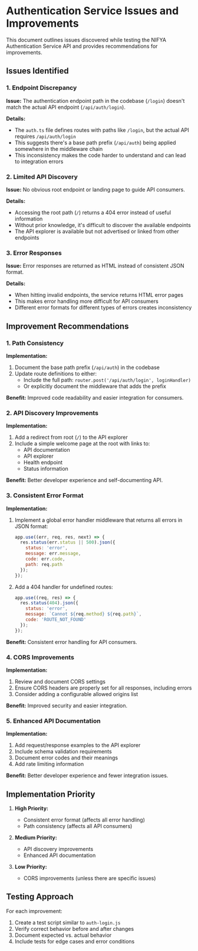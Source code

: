 # Authentication Service Issues and Improvements

This document outlines issues discovered while testing the NIFYA Authentication Service API and provides recommendations for improvements.

## Issues Identified

### 1. Endpoint Discrepancy

**Issue:** The authentication endpoint path in the codebase (`/login`) doesn't match the actual API endpoint (`/api/auth/login`).

**Details:**
- The `auth.ts` file defines routes with paths like `/login`, but the actual API requires `/api/auth/login`
- This suggests there's a base path prefix (`/api/auth`) being applied somewhere in the middleware chain
- This inconsistency makes the code harder to understand and can lead to integration errors

### 2. Limited API Discovery

**Issue:** No obvious root endpoint or landing page to guide API consumers.

**Details:**
- Accessing the root path (`/`) returns a 404 error instead of useful information
- Without prior knowledge, it's difficult to discover the available endpoints
- The API explorer is available but not advertised or linked from other endpoints

### 3. Error Responses

**Issue:** Error responses are returned as HTML instead of consistent JSON format.

**Details:**
- When hitting invalid endpoints, the service returns HTML error pages
- This makes error handling more difficult for API consumers
- Different error formats for different types of errors creates inconsistency

## Improvement Recommendations

### 1. Path Consistency

**Implementation:**
1. Document the base path prefix (`/api/auth`) in the codebase
2. Update route definitions to either:
   - Include the full path: `router.post('/api/auth/login', loginHandler)`
   - Or explicitly document the middleware that adds the prefix

**Benefit:** Improved code readability and easier integration for consumers.

### 2. API Discovery Improvements

**Implementation:**
1. Add a redirect from root (`/`) to the API explorer
2. Include a simple welcome page at the root with links to:
   - API documentation
   - API explorer
   - Health endpoint
   - Status information

**Benefit:** Better developer experience and self-documenting API.

### 3. Consistent Error Format

**Implementation:**
1. Implement a global error handler middleware that returns all errors in JSON format:
   ```javascript
   app.use((err, req, res, next) => {
     res.status(err.status || 500).json({
       status: 'error',
       message: err.message,
       code: err.code,
       path: req.path
     });
   });
   ```

2. Add a 404 handler for undefined routes:
   ```javascript
   app.use((req, res) => {
     res.status(404).json({
       status: 'error',
       message: `Cannot ${req.method} ${req.path}`,
       code: 'ROUTE_NOT_FOUND'
     });
   });
   ```

**Benefit:** Consistent error handling for API consumers.

### 4. CORS Improvements

**Implementation:**
1. Review and document CORS settings
2. Ensure CORS headers are properly set for all responses, including errors
3. Consider adding a configurable allowed origins list

**Benefit:** Improved security and easier integration.

### 5. Enhanced API Documentation

**Implementation:**
1. Add request/response examples to the API explorer
2. Include schema validation requirements
3. Document error codes and their meanings
4. Add rate limiting information

**Benefit:** Better developer experience and fewer integration issues.

## Implementation Priority

1. **High Priority:** 
   - Consistent error format (affects all error handling)
   - Path consistency (affects all API consumers)

2. **Medium Priority:**
   - API discovery improvements
   - Enhanced API documentation

3. **Low Priority:**
   - CORS improvements (unless there are specific issues)

## Testing Approach

For each improvement:

1. Create a test script similar to `auth-login.js`
2. Verify correct behavior before and after changes
3. Document expected vs. actual behavior
4. Include tests for edge cases and error conditions